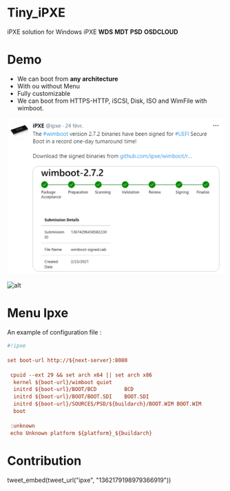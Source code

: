 # Tiny_iPXE

iPXE solution for Windows iPXE **WDS** **MDT** **PSD** **OSDCLOUD**

# Demo

* We can boot from **any architecture**
* With ou without Menu
* Fully customizable
* We can boot from HTTPS-HTTP, iSCSI, Disk, ISO and WimFile with wimboot.

![Auhtors_img](/Resources/Tweet.PNG)


![alt](https://github.com/JM2K69/Tiny_iPXE/blob/main/Resources/img/demo.gif)

# Menu Ipxe

An example of configuration file :

```ini
#!ipxe

set boot-url http://${next-server}:8080

 cpuid --ext 29 && set arch x64 || set arch x86
  kernel ${boot-url}/wimboot quiet
  initrd ${boot-url}/BOOT/BCD         BCD
  initrd ${boot-url}/BOOT/BOOT.SDI    BOOT.SDI
  initrd ${boot-url}/SOURCES/PSD/${buildarch}/BOOT.WIM BOOT.WIM
  boot

 :unknown
 echo Unknown platform ${platform}_${buildarch}
```

# Contribution


tweet_embed(tweet_url("ipxe", "1362179198979366919"))
